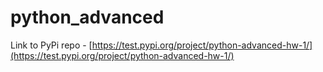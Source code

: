 # python_advanced

Link to PyPi repo - [https://test.pypi.org/project/python-advanced-hw-1/](https://test.pypi.org/project/python-advanced-hw-1/)